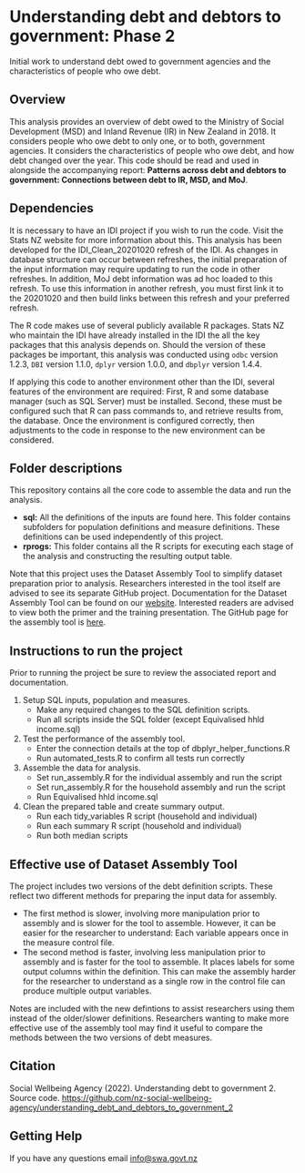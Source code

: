 # Understanding debt and debtors to government: Phase 2
Initial work to understand debt owed to government agencies and the characteristics of people who owe debt.

## Overview
This analysis provides an overview of debt owed to the Ministry of Social Development (MSD) and Inland Revenue (IR) in New Zealand in 2018. It considers people who owe debt to only one, or to both, government agencies.
It considers the characteristics of people who owe debt, and how debt changed over the year.
This code should be read and used in alongside the accompanying report: **Patterns across debt and debtors to government: Connections between debt to IR, MSD, and MoJ**.

## Dependencies
It is necessary to have an IDI project if you wish to run the code.
 Visit the Stats NZ website for more information about this. 
This analysis has been developed for the IDI_Clean_20201020 refresh of the IDI.
 As changes in database structure can occur between refreshes, the initial preparation
 of the input information may require updating to run the code in other refreshes.
 In addition, MoJ debt information was ad hoc loaded to this refresh. To use this information in
 another refresh, you must first link it to the 20201020 and then build links between this refresh
 and your preferred refresh.

The R code makes use of several publicly available R packages. Stats NZ who maintain the IDI
have already installed in the IDI the all the key packages that this analysis depends on. Should the version of 
these packages be important, this analysis was conducted using `odbc` version 1.2.3,
 `DBI` version 1.1.0, `dplyr` version 1.0.0, and `dbplyr` version 1.4.4.

If applying this code to another environment other than the IDI, several features of the environment
 are required: First, R and some database manager (such as SQL Server) must be installed. Second, these 
must be configured such that R can pass commands to, and retrieve results from, the database. Once the 
environment is configured correctly, then adjustments to the code in response to the new environment can
 be considered.

## Folder descriptions
This repository contains all the core code to assemble the data and run the analysis.

* **sql:** All the definitions of the inputs are found here. This folder contains subfolders for population definitions and measure definitions. These definitions can be used independently of this project.
* **rprogs:** This folder contains all the R scripts for executing each stage of the analysis and constructing the resulting output table.

Note that this project uses the Dataset Assembly Tool to simplify dataset preparation prior to analysis. Researchers interested in the tool itself are advised to see its separate GitHub project.
Documentation for the Dataset Assembly Tool can be found on our [website](https://swa.govt.nz/publications/guidance/). Interested readers are advised to view both the primer and the training presentation.
The GitHub page for the assembly tool is [here](https://github.com/nz-social-wellbeing-agency/dataset_assembly_tool).

## Instructions to run the project

Prior to running the project be sure to review the associated report and documentation.

1. Setup SQL inputs, population and measures.
	* Make any required changes to the SQL definition scripts.
	* Run all scripts inside the SQL folder (except Equivalised hhld income.sql)
2. Test the performance of the assembly tool.
	* Enter the connection details at the top of dbplyr_helper_functions.R
	* Run automated_tests.R to confirm all tests run correctly
3. Assemble the data for analysis.
	* Set run_assembly.R for the individual assembly and run the script
	* Set run_assembly.R for the household assembly and run the script
	* Run Equivalised hhld income.sql
4. Clean the prepared table and create summary output.
	* Run each tidy_variables R script (household and individual)
	* Run each summary R script (household and individual)
	* Run both median scripts

## Effective use of Dataset Assembly Tool

The project includes two versions of the debt definition scripts. These reflect two different methods for preparing the input data for assembly.

* The first method is slower, involving more manipulation prior to assembly and is slower for the tool to assemble. However, it can be easier
for the researcher to understand: Each variable appears once in the measure control file.
* The second method is faster, involving less manipulation prior to assembly and is faster for the tool to assemble. It places labels
for some output columns within the definition. This can make the assembly harder for the researcher to understand as a single row in the
control file can produce multiple output variables.

Notes are included with the new defintions to assist researchers using them instead of the older/slower definitions. Researchers wanting to
make more effective use of the assembly tool may find it useful to compare the methods between the two versions of debt measures.

## Citation

Social Wellbeing Agency (2022). Understanding debt to government 2. Source code. https://github.com/nz-social-wellbeing-agency/understanding_debt_and_debtors_to_government_2

## Getting Help
If you have any questions email info@swa.govt.nz
